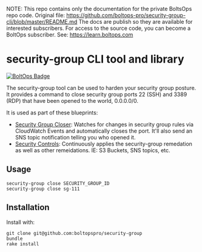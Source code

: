 <!-- note marker start -->
NOTE: This repo contains only the documentation for the private BoltsOps repo code.
Original file: https://github.com/boltops-pro/security-group-cli/blob/master/README.md
The docs are publish so they are available for interested subscribers.
For access to the source code, you can become a BoltOps subscriber.
See: https://learn.boltops.com

<!-- note marker end -->

# security-group CLI tool and library

[![BoltOps Badge](https://img.boltops.com/boltops/badges/boltops-badge.png)](https://www.boltops.com)

The security-group tool can be used to harden your security group posture. It provides a command to close security group ports 22 (SSH) and 3389 (RDP) that have been opened to the world, 0.0.0.0/0.

It is used as part of these blueprints:

* [Security Group Closer](https://github.com/boltopspro/security-group-closer): Watches for changes in security group rules via CloudWatch Events and automatically closes the port. It'll also send an SNS topic notification telling you who opened it.
* [Security Controls](https://github.com/boltopspro/security-controls): Continuously applies the security-group remedation as well as other remeidations. IE: S3 Buckets, SNS topics, etc.

## Usage

    security-group close SECURITY_GROUP_ID
    security-group close sg-111

## Installation

Install with:

    git clone git@github.com:boltopspro/security-group
    bundle
    rake install
